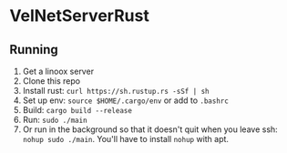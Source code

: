 # VelNetServerRust

## Running

1. Get a linoox server
2. Clone this repo
3. Install rust: `curl https://sh.rustup.rs -sSf | sh`
4. Set up env: `source $HOME/.cargo/env` or add to `.bashrc`
5. Build: `cargo build --release`
6. Run: `sudo ./main`
7. Or run in the background so that it doesn't quit when you leave ssh: `nohup sudo ./main`. You'll have to install `nohup` with apt.
